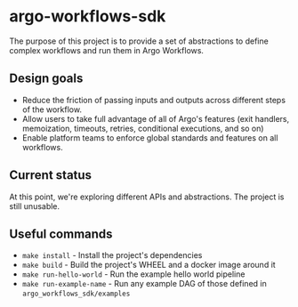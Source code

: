 # argo-workflows-sdk

The purpose of this project is to provide a set of abstractions to define complex workflows and run them in Argo Workflows.


## Design goals

* Reduce the friction of passing inputs and outputs across different steps of the workflow.
* Allow users to take full advantage of all of Argo's features (exit handlers, memoization, timeouts, retries, conditional executions, and so on)
* Enable platform teams to enforce global standards and features on all workflows.



## Current status

At this point, we're exploring different APIs and abstractions. The project is still unusable.


## Useful commands

- `make install` - Install the project's dependencies
- `make build` - Build the project's WHEEL and a docker image around it
- `make run-hello-world` - Run the example hello world pipeline
- `make run-example-name` - Run any example DAG of those defined in `argo_workflows_sdk/examples`
